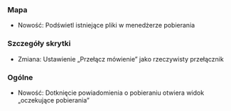 ### Mapa
- Nowość: Podświetl istniejące pliki w menedżerze pobierania

### Szczegóły skrytki
- Zmiana: Ustawienie „Przełącz mówienie” jako rzeczywisty przełącznik

### Ogólne
- Nowość: Dotknięcie powiadomienia o pobieraniu otwiera widok „oczekujące pobierania”
